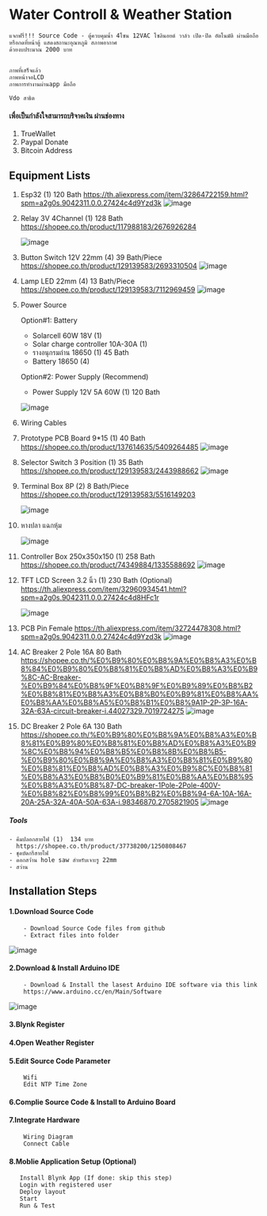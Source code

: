 # Water Controll & Weather Station

    แจกฟรี่!!! Source Code - ตู้ควบคุมน้ำ 4โซน 12VAC โซลินอยด์ วาล์ว เปิด-ปิด อัตโนมัติ ผ่านมือถือหรือกดที่หน้าตู้ แสดงสถานะอุณหภูมิ สภาพอากาศ
    ด้วยงบประมาณ 2000 บาท
    
    
    ภาพที่เสร็จแล้ว
    ภาพหน้าจอLCD    
    ภาพการทำงานผ่านapp มือถือ
    
    Vdo สาธิต
    
#### เพื่อเป็นกำลังใจสามารถบริจาคเงิน ผ่านช่องทาง
1. TrueWallet
2. Paypal Donate
3. Bitcoin Address
    


## Equipment Lists
1. Esp32                  (1) 120 Bath
    https://th.aliexpress.com/item/32864722159.html?spm=a2g0s.9042311.0.0.27424c4d9Yzd3k
    ![image](https://user-images.githubusercontent.com/45023260/79830663-1bbc8f80-83d0-11ea-9492-b7a6209d60a1.png)
    
2. Relay 3V 4Channel      (1) 128 Bath
    https://shopee.co.th/product/117988183/2676926284
    
    ![image](https://user-images.githubusercontent.com/45023260/79830751-4870a700-83d0-11ea-98da-fbcd80382301.png)


3. Button Switch 12V 22mm     (4) 39 Bath/Piece
    https://shopee.co.th/product/129139583/2693310504
    ![image](https://user-images.githubusercontent.com/45023260/79830847-7950dc00-83d0-11ea-9894-2c1c5df8d657.png)
    
    
4. Lamp LED 22mm           (4)  13 Bath/Piece
    https://shopee.co.th/product/129139583/7112969459
    ![image](https://user-images.githubusercontent.com/45023260/79831042-da78af80-83d0-11ea-9a6b-fe69aa6c2906.png)


5. Power Source

    Option#1: Battery
      - Solarcell 60W 18V   (1)
      - Solar charge controller 10A-30A (1)
      - รางอนุกรมถ่าน 18650     (1) 45 Bath
      - Battery 18650         (4)  
      
    Option#2: Power Supply (Recommend)
      - Power Supply 12V 5A 60W (1) 120 Bath
      
      ![image](https://user-images.githubusercontent.com/45023260/79831343-6f7ba880-83d1-11ea-9802-6daa3b336ba5.png)
      
        
6. Wiring Cables
7. Prototype PCB ฺBoard 9*15 (1) 40 Bath
      https://shopee.co.th/product/137614635/5409264485
      ![image](https://user-images.githubusercontent.com/45023260/79831519-c5e8e700-83d1-11ea-9897-d8a24a397505.png)
      
8. Selector Switch 3 Position (1) 35 Bath
      https://shopee.co.th/product/129139583/2443988662
      ![image](https://user-images.githubusercontent.com/45023260/79833916-604b2980-83d6-11ea-859b-001cc1fabf9a.png)
      
9. Terminal Box 8P (2) 8 Bath/Piece
      https://shopee.co.th/product/129139583/5516149203
      
      ![image](https://user-images.githubusercontent.com/45023260/79834040-97213f80-83d6-11ea-8e26-13409fd62446.png)
      
10. หางปลา แฉกหุ้ม

      ![image](https://user-images.githubusercontent.com/45023260/79835604-2af40b00-83d9-11ea-899c-250e83e84650.png)
      
11. Controller Box 250x350x150  (1) 258 Bath
      https://shopee.co.th/product/74349884/1335588692
      ![image](https://user-images.githubusercontent.com/45023260/79835747-6bec1f80-83d9-11ea-89e6-18075669f41c.png)
      
12. TFT LCD Screen 3.2 นิ้ว (1) 230 Bath (Optional)
      https://th.aliexpress.com/item/32960934541.html?spm=a2g0s.9042311.0.0.27424c4d8HFc1r
      
      ![image](https://user-images.githubusercontent.com/45023260/79835814-8b834800-83d9-11ea-9e65-d23cb68b92e3.png)
      
13. PCB Pin Female
      https://th.aliexpress.com/item/32724478308.html?spm=a2g0s.9042311.0.0.27424c4d9Yzd3k
      ![image](https://user-images.githubusercontent.com/45023260/79547143-b578f980-80bd-11ea-8824-3844270ea216.png)
      
14. AC Breaker 2 Pole 16A   80 Bath
https://shopee.co.th/%E0%B9%80%E0%B8%9A%E0%B8%A3%E0%B8%84%E0%B9%80%E0%B8%81%E0%B8%AD%E0%B8%A3%E0%B9%8C-AC-Breaker-%E0%B9%84%E0%B8%9F%E0%B8%9F%E0%B9%89%E0%B8%B2%E0%B8%81%E0%B8%A3%E0%B8%B0%E0%B9%81%E0%B8%AA%E0%B8%AA%E0%B8%A5%E0%B8%B1%E0%B8%9A1P-2P-3P-16A-32A-63A-circuit-breaker-i.44027329.7019724275
![image](https://user-images.githubusercontent.com/45023260/81255358-a7345280-9057-11ea-9ebd-95801527f132.png)



      
15. DC Breaker 2 Pole 6A    130 Bath
https://shopee.co.th/%E0%B9%80%E0%B8%9A%E0%B8%A3%E0%B8%81%E0%B9%80%E0%B8%81%E0%B8%AD%E0%B8%A3%E0%B9%8C%E0%B8%94%E0%B8%B5%E0%B8%8B%E0%B8%B5-%E0%B9%80%E0%B8%9A%E0%B8%A3%E0%B8%81%E0%B9%80%E0%B8%81%E0%B8%AD%E0%B8%A3%E0%B9%8C%E0%B8%81%E0%B8%A3%E0%B8%B0%E0%B9%81%E0%B8%AA%E0%B8%95%E0%B8%A3%E0%B8%87-DC-breaker-1Pole-2Pole-400V-%E0%B8%82%E0%B8%99%E0%B8%B2%E0%B8%94-6A-10A-16A-20A-25A-32A-40A-50A-63A-i.98346870.2705821905
![image](https://user-images.githubusercontent.com/45023260/81255216-53c20480-9057-11ea-8d15-4c340c27afa7.png)


##### Tools

    - คีมปลอกสายไฟ (1)  134 บาท
      https://shopee.co.th/product/37738200/1250808467
    - ชุดบัดกรีสายไฟ
    - ดอกสว่่าน hole saw สำหรับเจาะรู 22mm
    - สว่าน
    


## Installation Steps
#### 1.Download Source Code
        - Download Source Code files from github
        - Extract files into folder
![image](https://user-images.githubusercontent.com/45023260/81256732-91289100-905b-11ea-8010-17459bbc5f4a.png)
#### 2.Download & Install Arduino IDE
        - Download & Install the lasest Arduino IDE software via this link
        https://www.arduino.cc/en/Main/Software
![image](https://user-images.githubusercontent.com/45023260/81255794-d1d2db00-9058-11ea-908c-cf33c9d068b2.png)
#### 3.Blynk Register
#### 4.Open Weather Register
#### 5.Edit Source Code Parameter
        Wifi
        Edit NTP Time Zone
#### 6.Complie Source Code & Install to Arduino Board
#### 7.Integrate Hardware
        Wiring Diagram
        Connect Cable
#### 8.Moblie Application Setup (Optional)
       Install Blynk App (If done: skip this step)
       Login with registered user
       Deploy layout
       Start
       Run & Test
